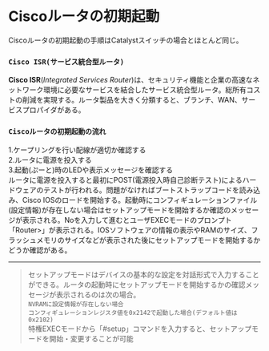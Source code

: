 # Ciscoルータの初期起動
Ciscoルータの初期起動の手順はCatalystスイッチの場合とほとんど同じ。

### `Cisco ISR(サービス統合型ルータ)`
**Cisco ISR**(*Integrated Services Router*)は、セキュリティ機能と企業の高速なネットワーク環境に必要なサービスを結合したサービス統合型ルータ。総所有コストの削減を実現する。ルータ製品を大きく分類すると、ブランチ、WAN、サービスプロパイダがある。

### `Ciscoルータの初期起動の流れ`
1.ケープリングを行い配線が適切か確認する  
2.ルータに電源を投入する  
3.起動(ぷーと)時のLEDや表示メッセージを確認する  
ルータに電源を投入すると最初にPOST(電源投入時自己診断テスト)によるハードウェアのテストが行われる。問題がなければブートストラップコードを読み込み、Cisco IOSのロードを開始する。起動時にコンフィギュレーションファイル(設定情報)が存在しない場合はセットアップモードを開始するか確認のメッセージが表示される。Noを入力して進むとユーザEXECモードのプロンプト「Router>」が表示される。IOSソフトウェアの情報の表示やRAMのサイズ、フラッシュメモリのサイズなどが表示された後にセットアップモードを開始するかどうか確認がある。

---
> セットアップモードはデバイスの基本的な設定を対話形式で入力することができる。ルータの起動時にセットアップモードを開始するかの確認メッセージが表示されるのは次の場合。  
> `NVRAMに設定情報が存在しない場合`  
> `コンフィギュレーションレジスタ値を0x2142で起動した場合(デフォルト値は0x2102)`  
> 特権EXECモードから「#setup」コマンドを入力すると、セットアップモードを開始・変更することが可能
